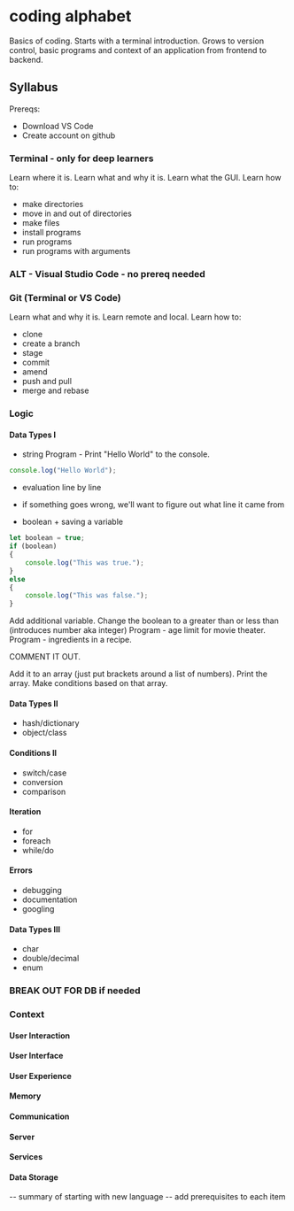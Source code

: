 # coding alphabet
Basics of coding. Starts with a terminal introduction. Grows to version control, basic programs and context of an application from frontend to backend.

## Syllabus

Prereqs:
- Download VS Code
- Create account on github


### Terminal - only for deep learners

Learn where it is.
Learn what and why it is.
Learn what the GUI.
Learn how to:
- make directories
- move in and out of directories
- make files
- install programs
- run programs
- run programs with arguments

### ALT - Visual Studio Code - no prereq needed

### Git (Terminal or VS Code)

Learn what and why it is.
Learn remote and local.
Learn how to:
- clone
- create a branch
- stage
- commit
- amend
- push and pull
- merge and rebase

### Logic

#### Data Types I

- string
Program - Print "Hello World" to the console.

```javascript
console.log("Hello World");
```

- evaluation line by line
- if something goes wrong, we'll want to figure out what line it came from

- boolean + saving a variable
```javascript
let boolean = true;
if (boolean)
{
    console.log("This was true.");
}
else
{
    console.log("This was false.");
}
```
Add additional variable.
Change the boolean to a greater than or less than (introduces number aka integer)
Program - age limit for movie theater.
Program - ingredients in a recipe.

COMMENT IT OUT.

Add it to an array (just put brackets around a list of numbers).
Print the array.
Make conditions based on that array.

#### Data Types II

- hash/dictionary
- object/class

#### Conditions II

- switch/case
- conversion
- comparison

#### Iteration

- for
- foreach
- while/do

#### Errors

- debugging
- documentation
- googling

#### Data Types III

- char
- double/decimal
- enum

### BREAK OUT FOR DB if needed

### Context

#### User Interaction

#### User Interface

#### User Experience

#### Memory

#### Communication

#### Server

#### Services

#### Data Storage


-- summary of starting with new language
-- add prerequisites to each item